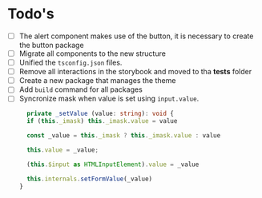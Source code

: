 # Todo's

- [ ] The alert component makes use of the button, it is necessary to create the button package
- [ ] Migrate all components to the new structure
- [ ] Unified the `tsconfig.json` files.
- [ ] Remove all interactions in the storybook and moved to tha __tests__ folder
- [ ] Create a new package that manages the theme
- [ ] Add `build` command for all packages
- [ ] Syncronize mask when value is set using `input.value`. 
  ```ts
    private _setValue (value: string): void {
    if (this._imask) this._imask.value = value

    const _value = this._imask ? this._imask.value : value

    this.value = _value;

    (this.$input as HTMLInputElement).value = _value

    this.internals.setFormValue(_value)
  }
  ```
